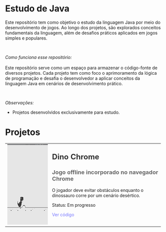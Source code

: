 # Estudo de Java
Este repositório tem como objetivo o estudo da linguagem Java por meio do desenvolvimento de jogos. Ao longo dos projetos, são explorados conceitos fundamentais da linguagem, além de desafios práticos aplicados em jogos simples e populares.

<br>

*Como funciona esse repositório:*
<br>
<br>
Este repositório serve como um espaço para armazenar o código-fonte de diversos projetos. Cada projeto tem como foco o aprimoramento da lógica de programação e desafia o desenvolvedor a aplicar conceitos da linguagem Java em cenários de desenvolvimento prático.

<br>

*Observações:*

- Projetos desenvolvidos exclusivamente para estudo.

# Projetos

<table>
  <tr>
    <td><img src="DinoChrome/imagem/img.png" alt="Imagem" style="height: 260px;"></td>
    <td>
      <h2 style="margin-top: 0; font-size: 24px; color: #333;">Dino Chrome</h2>
      <h3 style="font-size: 18px; color: #666;">Jogo offline incorporado no navegador Chrome</h3>
      <p style="margin-top: 0;">O jogador deve evitar obstáculos enquanto o dinossauro corre por um cenário desértico.</p>
      <p style="margin-top: 0;">Status: Em progresso</p>
      <a href="DinoChrome" style="color: rgb(120, 120, 255); text-decoration: none;">Ver código</a>
    </td>
  </tr>

</table>

